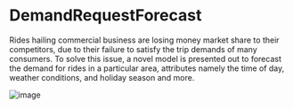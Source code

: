 # DemandRequestForecast
Rides hailing commercial business are losing money  market share to their competitors, due to their failure to satisfy the trip demands of many consumers. To solve this issue, a novel model is presented out to forecast the demand for rides in a particular area, attributes namely the time of day, weather conditions, and holiday season and more.



![image](https://github.com/swastti/DemandRequestForecast/assets/97381468/55099f9c-af36-494a-8cb3-20e95b2af846)

